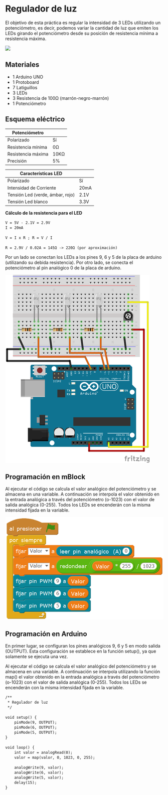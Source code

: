 # Regulador de luz

El objetivo de esta práctica es regular la intensidad de 3 LEDs utilizando un potenciómetro, es decir, podemos variar la cantidad de luz que emiten los LEDs girando el potenciómetro desde su posición de resistencia mínima a resistencia máxima.

![](practica.gif)

## Materiales

- 1 Arduino UNO
- 1 Protoboard
- 7 Latiguillos
- 3 LEDs
- 3 Resistencia de 100Ω (marrón-negro-marrón)
- 1 Potenciómetro

## Esquema eléctrico

| Potenciómetro      |       |
| ------------------ | ----- |
| Polarizado         | Sí    |
| Resistencia mínima | 0Ω    |
| Resistencia máxima | 10KΩ  |
| Precisión          | 5%    |

| Características LED              |        |
| -------------------------------- | ------ |
| Polarizado                       | Sí     |
| Intensidad de Corriente          | 20mA   |
| Tensión Led (verde, ámbar, rojo) | 2.1V   |
| Tensión Led blanco               | 3.3V   |

**Cálculo de la resistencia para el LED**

```
V = 5V - 2.1V = 2.9V
I = 20mA

V = I x R ; R = V / I

R = 2.9V / 0.02A = 145Ω -> 220Ω (por aproximación)
```

Por un lado se conectan los LEDs a los pines 9, 6 y 5 de la placa de arduino (utilizando su debida resistencia). Por otro lado, se conecta el potenciómetro al pin analógico 0 de la placa de arduino.

![](fritzing.png)

## Programación en mBlock

Al ejecutar el código se calcula el valor analógico del potenciómetro y se almacena en una variable. A continuación se interpola el valor obtenido en la entrada analógica a través del potenciómetro (o-1023) con el valor de salida analógica (0-255). Todos los LEDs se encenderán con la misma intensidad fijada en la variable.

![](mblock.png)

## Programación en Arduino

En primer lugar, se configuran los pines analógicos 9, 6 y 5 en modo salida (OUTPUT). Esta configuración se establece en la función setup(), ya que solamente se ejecuta una vez.

Al ejecutar el código se calcula el valor analógico del potenciómetro y se almacena en una variable. A continuación se interpola utilizando la función map() el valor obtenido en la entrada analógica a través del potenciómetro (o-1023) con el valor de salida analógica (0-255). Todos los LEDs se encenderán con la misma intensidad fijada en la variable.

```arduino
/**
 * Regulador de luz
 */

void setup() {
    pinMode(9, OUTPUT);
    pinMode(6, OUTPUT);
    pinMode(5, OUTPUT);
}

void loop() {
    int valor = analogRead(0);
    valor = map(valor, 0, 1023, 0, 255);
    
    analogWrite(9, valor);
    analogWrite(6, valor);
    analogWrite(5, valor);
    delay(15);
}
```
